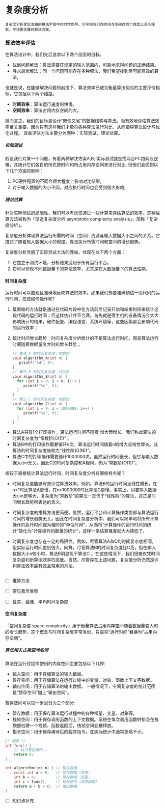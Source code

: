 # 复杂度分析

    复杂度分析犹如浩瀚的算法宇宙中的时空向导。它带领我们在时间与空间这两个维度上深入探索，寻找更优雅的解决方案。

### 算法效率评估

在算法设计中，我们先后追求以下两个层面的目标。

* 找到问题解法：算法需要在规定的输入范围内，可靠地求得问题的正确结果。
* 寻求最优解法：同一个问题可能存在多种解法，我们希望找到尽可能高效的算法。

也就是说，在能够解决问题的前提下，算法效率已成为衡量算法优劣的主要评价指标，它包括以下两个维度。

* <b>时间效率</b>：算法运行速度的快慢。
* <b>空间效率</b>：算法占用内存空间的大。

简而言之，我们的目标是设计“既快又省”的数据结构与算法。而有效地评估算法效率至关重要，因为只有这样我们才能将各种算法进行对比，从而指导算法设计与优化过程。
效率评估方法主要分为两种：实际测试、理论估算。

##### 实际测试

假设我们对某一个问题，有着两种解决方案A,B; 实际测试就是找两台PC跑两段逻辑，并统计它们各自的所花费时间和所占用内存空间来进行对比; 但他们会受到以下几个方面的影响：

1. PC硬件配置的不同会很大程度上影响对比结果;
2. 对于输入数据的大小不同，对应执行时间也会受到很大影响;

##### 理论估算

针对实际测试的局限性，我们可以考虑仅通过一些计算来评估算法的效率。这种估算方法被称为「渐近复杂度分析 asymptotic complexity analysis」，简称「复杂度分析」。

复杂度分析体现算法运行所需的时间（空间）资源与输入数据大小之间的关系。它描述了随着输入数据大小的增加，算法执行所需时间和空间的增长趋势。

复杂度分析克服了实际测试方法的弊端，体现在以下两个方面：

1. 它独立于测试环境，分析结果适用于所有运行平台。
2. 它可以体现不同数据量下的算法效率，尤其是在大数据量下的算法性能。

#### 时间复杂度

运行时间可以直观且准确地反映算法的效率。如果我们想要准确预估一段代码的运行时间，应该如何操作呢?

1. 最原始的方法就是通过在代码片段中在方法前后记录开始和结束时间来统计这段代码的运行时间；但这样统计并不合理，首先就是宿主机的设备情况会大大影响统计的结果，硬件配置、编程语言、系统环境等，这些因素都会影响代码的运行效率；

2. 统计时间增长趋势：时间复杂度分析统计的不是算法运行时间，而是算法运行时间随着数据量变大时的增长趋势；
   
   ```c
   // 算法 A 的时间复杂度：常数阶
   void algorithm_A(int n) {
      printf("%d", 0);
   }
   // 算法 B 的时间复杂度：线性阶
   void algorithm_B(int n) {
     for (int i = 0; i < n; i++) {
        printf("%d", 0);
     }
   }
   // 算法 C 的时间复杂度：常数阶
   void algorithm_C(int n) {
     for (int i = 0; i < 1000000; i++) {
        printf("%d", 0);
     }
   }
   ```
* 算法A只有1个打印操作，算法运行时间不随着 增大而增长。我们称此算法的时间复杂度为“常数阶(O(1))” 。
* 算法B中的打印操作需要循环n次，算法运行时间随着n的增大呈线性增长。此算法的时间复杂度被称为“线性阶(O(N))”。
* 算法C中的打印操作需要循环1000000次，虽然运行时间很长，但它与输入数据大小n无关。因此C的时间复杂度和A相同，仍为“常数阶(O(1))”。

相较于直接统计算法运行时间，时间复杂度分析有哪些特点呢？

* 时间复杂度能够有效评估算法效率。例如，算法B的运行时间呈线性增长，在n>1时比算法A更慢，在n>1000000时比算法C更慢。事实上，只要输入数据大小n足够大，复杂度为“常数阶”的算法一定优于“线性阶”的算法，这正是时间增长趋势所表达的含义。

* 时间复杂度的推算方法更简便。显然，运行平台和计算操作类型都与算法运行时间的增长趋势无关。因此在时间复杂度分析中，我们可以简单地将所有计算操作的执行时间视为相同的“单位时间”，从而将“计算操作的运行时间的统计”简化为“计算操作的数量的统计”，这样一来估算难度就大大降低了。

* 时间复杂度也存在一定的局限性。例如，尽管算法A和C的时间复杂度相同，但实际运行时间差别很大。同样，尽管算法B的时间复杂度比C高，但在输入数据大小n较小时，算法B明显优于算法C 。在这些情况下，我们很难仅凭时间复杂度判断算法效率的高低。当然，尽管存在上述问题，复杂度分析仍然是评判算法效率最有效且常用的方法。



<img src="file:///E:/user%20document/Personal-Knowledge-base/picture%20service/dataStructures/2.png" title="" alt="" data-align="center">



- [ ] 推算方法

- [ ] 常见表示类型

- [ ] 最差、最佳、平均时间复杂度

#### 空间复杂度

「空间复杂度 space complexity」用于衡量算法占用内存空间随着数据量变大时的增长趋势。这个概念与时间复杂度非常类似，只需将“运行时间”替换为“占用内存空间”。

##### 算法相关占用空间名词

算法在运行过程中使用的内存空间主要包括以下几种:

* 输入空间：用于存储算法的输入数据。
* 暂存空间：用于存储算法在运行过程中的变量、对象、函数上下文等数据。
* 输出空间：用于存储算法的输出数据。
  一般情况下，空间复杂度的统计范围是“暂存空间”加上“输出空间”。

暂存空间可以进一步划分为三个部分:

* 暂存数据：用于保存算法运行过程中的各种常量、变量、对象等。
* 栈帧空间：用于保存调用函数的上下文数据。系统在每次调用函数时都会在栈顶部创建一个栈帧，函数返回后，栈帧空间会被释放。
* 指令空间：用于保存编译后的程序指令，在实际统计中通常忽略不计。

```c
/* 函数 */
int func() {
    // 执行某些操作...
    return 0;
}

int algorithm(int n) { // 输入数据
    const int a = 0;   // 暂存数据（常量）
    int b = 0;         // 暂存数据（变量）
    int c = func();    // 栈帧空间（调用函数）
    return a + b + c;  // 输出数据
}
```

- [ ] 知识点补充 
